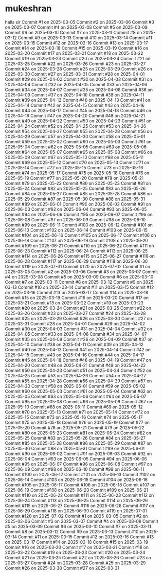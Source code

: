 # mukeshran
halla sir
Commit #1 on 2025-03-05
Commit #2 on 2025-03-06
Commit #3 on 2025-03-07
Commit #4 on 2025-03-08
Commit #5 on 2025-03-09
Commit #6 on 2025-03-10
Commit #7 on 2025-03-11
Commit #8 on 2025-03-12
Commit #9 on 2025-03-13
Commit #10 on 2025-03-14
Commit #11 on 2025-03-15
Commit #12 on 2025-03-16
Commit #13 on 2025-03-17
Commit #14 on 2025-03-18
Commit #15 on 2025-03-19
Commit #16 on 2025-03-20
Commit #17 on 2025-03-21
Commit #18 on 2025-03-22
Commit #19 on 2025-03-23
Commit #20 on 2025-03-24
Commit #21 on 2025-03-25
Commit #22 on 2025-03-26
Commit #23 on 2025-03-27
Commit #24 on 2025-03-28
Commit #25 on 2025-03-29
Commit #26 on 2025-03-30
Commit #27 on 2025-03-31
Commit #28 on 2025-04-01
Commit #29 on 2025-04-02
Commit #30 on 2025-04-03
Commit #31 on 2025-04-04
Commit #32 on 2025-04-05
Commit #33 on 2025-04-06
Commit #34 on 2025-04-07
Commit #35 on 2025-04-08
Commit #36 on 2025-04-09
Commit #37 on 2025-04-10
Commit #38 on 2025-04-11
Commit #39 on 2025-04-12
Commit #40 on 2025-04-13
Commit #41 on 2025-04-14
Commit #42 on 2025-04-15
Commit #43 on 2025-04-16
Commit #44 on 2025-04-17
Commit #45 on 2025-04-18
Commit #46 on 2025-04-19
Commit #47 on 2025-04-20
Commit #48 on 2025-04-21
Commit #49 on 2025-04-22
Commit #50 on 2025-04-23
Commit #51 on 2025-04-24
Commit #52 on 2025-04-25
Commit #53 on 2025-04-26
Commit #54 on 2025-04-27
Commit #55 on 2025-04-28
Commit #56 on 2025-04-29
Commit #57 on 2025-04-30
Commit #58 on 2025-05-01
Commit #59 on 2025-05-02
Commit #60 on 2025-05-03
Commit #61 on 2025-05-04
Commit #62 on 2025-05-05
Commit #63 on 2025-05-06
Commit #64 on 2025-05-07
Commit #65 on 2025-05-08
Commit #66 on 2025-05-09
Commit #67 on 2025-05-10
Commit #68 on 2025-05-11
Commit #69 on 2025-05-12
Commit #70 on 2025-05-13
Commit #71 on 2025-05-14
Commit #72 on 2025-05-15
Commit #73 on 2025-05-16
Commit #74 on 2025-05-17
Commit #75 on 2025-05-18
Commit #76 on 2025-05-19
Commit #77 on 2025-05-20
Commit #78 on 2025-05-21
Commit #79 on 2025-05-22
Commit #80 on 2025-05-23
Commit #81 on 2025-05-24
Commit #82 on 2025-05-25
Commit #83 on 2025-05-26
Commit #84 on 2025-05-27
Commit #85 on 2025-05-28
Commit #86 on 2025-05-29
Commit #87 on 2025-05-30
Commit #88 on 2025-05-31
Commit #89 on 2025-06-01
Commit #90 on 2025-06-02
Commit #91 on 2025-06-03
Commit #92 on 2025-06-04
Commit #93 on 2025-06-05
Commit #94 on 2025-06-06
Commit #95 on 2025-06-07
Commit #96 on 2025-06-08
Commit #97 on 2025-06-09
Commit #98 on 2025-06-10
Commit #99 on 2025-06-11
Commit #100 on 2025-06-12
Commit #101 on 2025-06-13
Commit #102 on 2025-06-14
Commit #103 on 2025-06-15
Commit #104 on 2025-06-16
Commit #105 on 2025-06-17
Commit #106 on 2025-06-18
Commit #107 on 2025-06-19
Commit #108 on 2025-06-20
Commit #109 on 2025-06-21
Commit #110 on 2025-06-22
Commit #111 on 2025-06-23
Commit #112 on 2025-06-24
Commit #113 on 2025-06-25
Commit #114 on 2025-06-26
Commit #115 on 2025-06-27
Commit #116 on 2025-06-28
Commit #117 on 2025-06-29
Commit #118 on 2025-06-30
Commit #119 on 2025-07-01
Commit #120 on 2025-07-02
Commit #1 on 2025-03-05
Commit #2 on 2025-03-06
Commit #3 on 2025-03-07
Commit #4 on 2025-03-08
Commit #5 on 2025-03-09
Commit #6 on 2025-03-10
Commit #7 on 2025-03-11
Commit #8 on 2025-03-12
Commit #9 on 2025-03-13
Commit #10 on 2025-03-14
Commit #11 on 2025-03-15
Commit #12 on 2025-03-16
Commit #13 on 2025-03-17
Commit #14 on 2025-03-18
Commit #15 on 2025-03-19
Commit #16 on 2025-03-20
Commit #17 on 2025-03-21
Commit #18 on 2025-03-22
Commit #19 on 2025-03-23
Commit #20 on 2025-03-24
Commit #21 on 2025-03-25
Commit #22 on 2025-03-26
Commit #23 on 2025-03-27
Commit #24 on 2025-03-28
Commit #25 on 2025-03-29
Commit #26 on 2025-03-30
Commit #27 on 2025-03-31
Commit #28 on 2025-04-01
Commit #29 on 2025-04-02
Commit #30 on 2025-04-03
Commit #31 on 2025-04-04
Commit #32 on 2025-04-05
Commit #33 on 2025-04-06
Commit #34 on 2025-04-07
Commit #35 on 2025-04-08
Commit #36 on 2025-04-09
Commit #37 on 2025-04-10
Commit #38 on 2025-04-11
Commit #39 on 2025-04-12
Commit #40 on 2025-04-13
Commit #41 on 2025-04-14
Commit #42 on 2025-04-15
Commit #43 on 2025-04-16
Commit #44 on 2025-04-17
Commit #45 on 2025-04-18
Commit #46 on 2025-04-19
Commit #47 on 2025-04-20
Commit #48 on 2025-04-21
Commit #49 on 2025-04-22
Commit #50 on 2025-04-23
Commit #51 on 2025-04-24
Commit #52 on 2025-04-25
Commit #53 on 2025-04-26
Commit #54 on 2025-04-27
Commit #55 on 2025-04-28
Commit #56 on 2025-04-29
Commit #57 on 2025-04-30
Commit #58 on 2025-05-01
Commit #59 on 2025-05-02
Commit #60 on 2025-05-03
Commit #61 on 2025-05-04
Commit #62 on 2025-05-05
Commit #63 on 2025-05-06
Commit #64 on 2025-05-07
Commit #65 on 2025-05-08
Commit #66 on 2025-05-09
Commit #67 on 2025-05-10
Commit #68 on 2025-05-11
Commit #69 on 2025-05-12
Commit #70 on 2025-05-13
Commit #71 on 2025-05-14
Commit #72 on 2025-05-15
Commit #73 on 2025-05-16
Commit #74 on 2025-05-17
Commit #75 on 2025-05-18
Commit #76 on 2025-05-19
Commit #77 on 2025-05-20
Commit #78 on 2025-05-21
Commit #79 on 2025-05-22
Commit #80 on 2025-05-23
Commit #81 on 2025-05-24
Commit #82 on 2025-05-25
Commit #83 on 2025-05-26
Commit #84 on 2025-05-27
Commit #85 on 2025-05-28
Commit #86 on 2025-05-29
Commit #87 on 2025-05-30
Commit #88 on 2025-05-31
Commit #89 on 2025-06-01
Commit #90 on 2025-06-02
Commit #91 on 2025-06-03
Commit #92 on 2025-06-04
Commit #93 on 2025-06-05
Commit #94 on 2025-06-06
Commit #95 on 2025-06-07
Commit #96 on 2025-06-08
Commit #97 on 2025-06-09
Commit #98 on 2025-06-10
Commit #99 on 2025-06-11
Commit #100 on 2025-06-12
Commit #101 on 2025-06-13
Commit #102 on 2025-06-14
Commit #103 on 2025-06-15
Commit #104 on 2025-06-16
Commit #105 on 2025-06-17
Commit #106 on 2025-06-18
Commit #107 on 2025-06-19
Commit #108 on 2025-06-20
Commit #109 on 2025-06-21
Commit #110 on 2025-06-22
Commit #111 on 2025-06-23
Commit #112 on 2025-06-24
Commit #113 on 2025-06-25
Commit #114 on 2025-06-26
Commit #115 on 2025-06-27
Commit #116 on 2025-06-28
Commit #117 on 2025-06-29
Commit #118 on 2025-06-30
Commit #119 on 2025-07-01
Commit #120 on 2025-07-02
Commit #1 on 2025-03-05
Commit #2 on 2025-03-06
Commit #3 on 2025-03-07
Commit #4 on 2025-03-08
Commit #5 on 2025-03-09
Commit #6 on 2025-03-10
Commit #7 on 2025-03-11
Commit #8 on 2025-03-12
Commit #9 on 2025-03-13
Commit #10 on 2025-03-14
Commit #11 on 2025-03-15
Commit #12 on 2025-03-16
Commit #13 on 2025-03-17
Commit #14 on 2025-03-18
Commit #15 on 2025-03-19
Commit #16 on 2025-03-20
Commit #17 on 2025-03-21
Commit #18 on 2025-03-22
Commit #19 on 2025-03-23
Commit #20 on 2025-03-24
Commit #21 on 2025-03-25
Commit #22 on 2025-03-26
Commit #23 on 2025-03-27
Commit #24 on 2025-03-28
Commit #25 on 2025-03-29
Commit #26 on 2025-03-30
Commit #27 on 2025-03-31

